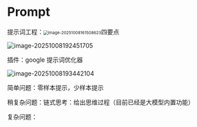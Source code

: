 # Prompt

提示词工程：<img src="C:\Users\XIaoYuer\AppData\Roaming\Typora\typora-user-images\image-20251008161508623.png" alt="image-20251008161508623" style="zoom: 67%;" />四要点

![image-20251008192451705](D:\Codeprctice\AgentStudy\image-20251008192451705.png)

插件：google 提示词优化器

![image-20251008193442104](C:\Users\XIaoYuer\AppData\Roaming\Typora\typora-user-images\image-20251008193442104.png)

简单问题：零样本提示，少样本提示

稍复杂问题：链式思考：给出思维过程（目前已经是大模型内置功能）

复杂问题：




